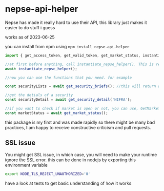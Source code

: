 # nepse-api-helper

Nepse has made it really hard to use their API, this library just makes it easier to do stuff i guess

works as of 2023-06-25

you can install from npm using `npm install nepse-api-helper`

```javascript
import { get_access_token, get_valid_token, get_market_status, instantiate_nepse_helper, get_security_detail, get_security_briefs } from "nepse-api-helper";

//at first before anything, call instantiate_nepse_helper(). This is required to get the deobsfucation logic for token. 
await instantiate_nepse_helper();

//now you can use the functions that you need. for example

const securityLists = await get_security_briefs(); //this will return a list of all securities including active and inactive, with their status.

//get the detials of a security
const securityDetail = await get_security_detail('NIFRA');

//if you want to check if market is open or not, you can use, GetMarketStatus
const marketStatus = await get_market_status();
```

this package is my first and was made rapidly so there might be many bad practices, I am happy to receive constructive criticism and pull requests.

## SSL issue

You might get SSL issue, in which case, you will need to make your runtime ignore 
the SSL error. this can be done in nodejs by exporting this environment variable 

```bash
export NODE_TLS_REJECT_UNAUTHORIZED='0'
```

have a look at tests to get basic understanding of how it works